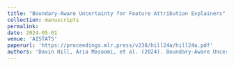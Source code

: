 ```yaml
---
title: "Boundary-Aware Uncertainty for Feature Attribution Explainers"
collection: manuscripts
permalink: 
date: 2024-05-01
venue: 'AISTATS'
paperurl: 'https://proceedings.mlr.press/v238/hill24a/hill24a.pdf'
authors: 'Davin Hill, Aria Masoomi, et al. (2024). Boundary-Aware Uncertainty for Feature Attribution Explainers. <i>AISTATS</i>.'
---
```

